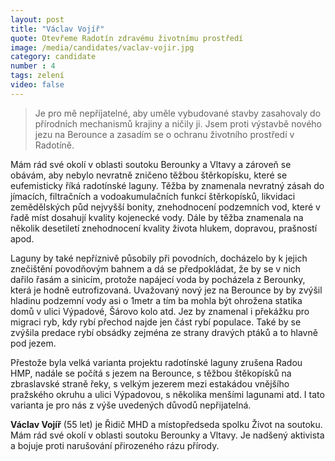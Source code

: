 ```yaml
---
layout: post
title: "Václav Vojíř"
quote: Otevřeme Radotín zdravému životnímu prostředí
image: /media/candidates/vaclav-vojir.jpg
category: candidate
number : 4
tags: zelení
video: false
---
```


> Je pro mě nepříjatelné, aby uměle vybudované stavby zasahovaly do přírodních
mechanismů krajiny a ničily ji. Jsem proti výstavbě nového jezu na Berounce a
zasadím se o ochranu životního prostředí v Radotíně.

Mám rád své okolí v oblasti soutoku Berounky a Vltavy a zároveň se obávám, aby nebylo nevratně zničeno těžbou štěrkopísku, které se eufemisticky říká radotínské laguny. Těžba by znamenala nevratný zásah do jímacích, filtračních a vodoakumulačních funkcí štěrkopísků, likvidaci zemědělských půd nejvyšší bonity, znehodnocení podzemních vod, které v řadě míst dosahují kvality kojenecké vody. Dále by těžba znamenala na několik desetiletí znehodnocení kvality života hlukem, dopravou, prašností apod. 

Laguny by také nepříznivě působily při povodních, docházelo by k jejich znečištění povodňovým bahnem a dá se předpokládat, že by se v nich dařilo řasám a sinicím, protože napájecí voda by pocházela z Berounky, která je hodně eutrofizovaná. Uvažovaný nový jez na Berounce by by zvýšil hladinu podzemní vody asi o 1metr a tím ba mohla být ohrožena statika domů v ulici Výpadové, Šárovo kolo atd. Jez by znamenal i překážku pro migraci ryb, kdy rybí přechod najde jen část rybí populace. Také by se zvýšila predace rybí obsádky zejména ze strany dravých ptáků a to hlavně pod jezem.

Přestože byla velká varianta projektu radotínské laguny zrušena Radou HMP, nadále se počítá s jezem na Berounce, s těžbou štěkopísků na zbraslavské straně řeky, s velkým jezerem mezi estakádou vnějšího pražského okruhu a ulici Výpadovou, s několika menšími lagunami atd. I tato varianta je pro nás z výše uvedených důvodů nepřijatelná.

**Václav Vojíř** (55 let) je Řidič MHD a místopředseda spolku Život na soutoku. Mám rád své okolí v oblasti soutoku Berounky a Vltavy. Je nadšený aktivista a bojuje proti narušování přirozeného rázu přírody.
